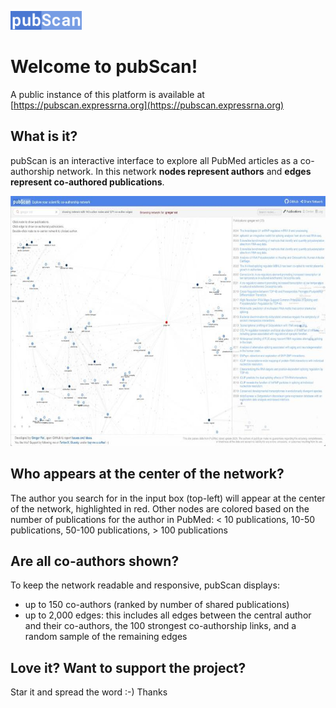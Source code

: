 <picture><img src="web/pubscan_logo.jpg" height="30"/></picture>
# Welcome to pubScan!

A public instance of this platform is available at [https://pubscan.expressrna.org](https://pubscan.expressrna.org)

## What is it?
pubScan is an interactive interface to explore all PubMed articles as a co-authorship network. In this network
<b>nodes represent authors</b> and <b>edges represent co-authored publications</b>.

<picture><img src="web/pubscan_splash.jpg" height="400"/></picture>

## Who appears at the center of the network?
The author you search for in the input box (top-left) will appear at the center of the network, highlighted in red.
Other nodes are colored based on the number of publications for the author in PubMed:
 < 10 publications,  10-50 publications,  50-100 publications,  > 100 publications

## Are all co-authors shown?
To keep the network readable and responsive, pubScan displays:

* up to 150 co-authors (ranked by number of shared publications)
* up to 2,000 edges: this includes all edges between the central author and their co-authors, the 100 strongest co-authorship links, and a random sample of the remaining edges

## Love it? Want to support the project?
Star it and spread the word :-) Thanks
